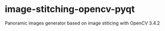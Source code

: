 # image-stitching-opencv-pyqt
 Panoramic images generator based on image stiticing with OpenCV 3.4.2
